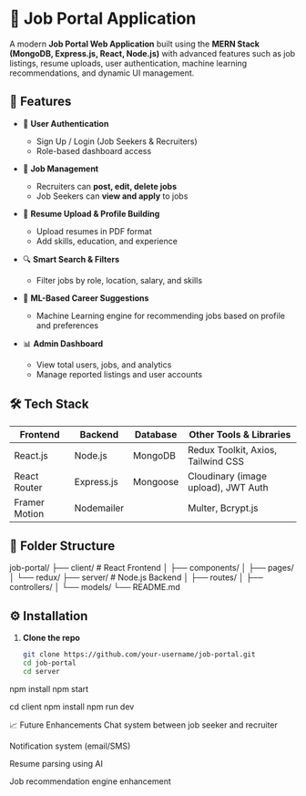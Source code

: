 # 💼 Job Portal Application

A modern **Job Portal Web Application** built using the **MERN Stack (MongoDB, Express.js, React, Node.js)** with advanced features such as job listings, resume uploads, user authentication, machine learning recommendations, and dynamic UI management.

## 🚀 Features

- 👤 **User Authentication**
  - Sign Up / Login (Job Seekers & Recruiters)
  - Role-based dashboard access

- 📝 **Job Management**
  - Recruiters can **post, edit, delete jobs**
  - Job Seekers can **view and apply** to jobs

- 📄 **Resume Upload & Profile Building**
  - Upload resumes in PDF format
  - Add skills, education, and experience

- 🔍 **Smart Search & Filters**
  - Filter jobs by role, location, salary, and skills

- 🧠 **ML-Based Career Suggestions**
  - Machine Learning engine for recommending jobs based on profile and preferences

- 📊 **Admin Dashboard**
  - View total users, jobs, and analytics
  - Manage reported listings and user accounts

## 🛠 Tech Stack

| Frontend        | Backend       | Database    | Other Tools & Libraries        |
|-----------------|---------------|-------------|--------------------------------|
| React.js        | Node.js       | MongoDB     | Redux Toolkit, Axios, Tailwind CSS |
| React Router    | Express.js    | Mongoose    | Cloudinary (image upload), JWT Auth |
| Framer Motion   | Nodemailer    |             | Multer, Bcrypt.js              |

## 📁 Folder Structure
job-portal/
├── client/ # React Frontend
│ ├── components/
│ ├── pages/
│ └── redux/
├── server/ # Node.js Backend
│ ├── routes/
│ ├── controllers/
│ └── models/
└── README.md


## ⚙️ Installation

1. **Clone the repo**
   ```bash
   git clone https://github.com/your-username/job-portal.git
   cd job-portal
   cd server
npm install
npm start

cd client
npm install
npm run dev

📈 Future Enhancements
Chat system between job seeker and recruiter

Notification system (email/SMS)

Resume parsing using AI

Job recommendation engine enhancement
